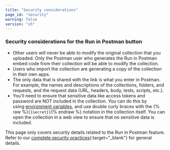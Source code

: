 ```yaml
---
title: "Security considerations"
page_id: "security"
warning: false
version: "v5"
---
```


### Security considerations for the Run in Postman button

*   Other users will never be able to modify the original collection that you uploaded. Only the Postman user who generates the Run in Postman embed code from their collection will be able to modify the collection.
*   Users who import the collection are generating a copy of the collection in their own apps.
*   The only data that is shared with the link is what you enter in Postman. For example, the names and descriptions of the collections, folders, and requests, and the request data (URL, headers, body, tests, scripts, etc.).
*   You’ll need to ensure that sensitive data like access tokens and password are NOT included in the collection. You can do this by using [environment variables](/docs/postman/environments_and_globals/variables), and use double curly braces with the {% raw %}`{{secret}}`{% endraw %} notation in the collection itself. You can open the collection in a web view to ensure that no sensitive data is included.

This page only covers security details related to the Run in Postman feature. Refer to our [complete security practices](https://www.getpostman.com/security){:target="_blank"} for general details.
